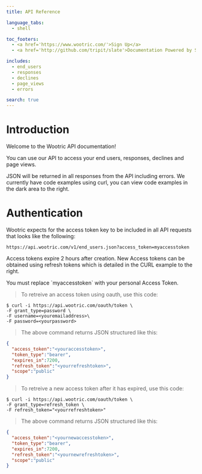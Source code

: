 ```yaml
---
title: API Reference

language_tabs:
  - shell

toc_footers:
  - <a href='https://www.wootric.com/'>Sign Up</a>
  - <a href='http://github.com/tripit/slate'>Documentation Powered by Slate</a>

includes:
  - end_users
  - responses
  - declines
  - page_views
  - errors

search: true
---
```


# Introduction

Welcome to the Wootric API documentation!

You can use our API to access your end users, responses, declines and page views.

JSON will be returned in all responses from the API including errors. We currently have code examples using curl, you can view code examples in the dark area to the right.

# Authentication

Wootric expects for the access token key to be included in all API requests that looks like the following:

`https://api.wootric.com/v1/end_users.json?access_token=myaccesstoken`

Access tokens expire 2 hours after creation. New Access tokens can be obtained using refresh tokens which is detailed in the CURL example to the right.

<aside class="notice">
You must replace `myaccesstoken` with your personal Access Token.
</aside>

> To retreive an access token using oauth, use this code:

```shell
$ curl -i https://api.wootric.com/oauth/token \
-F grant_type=password \
-F username=<youremailaddress>\
-F password=<yourpassword>
```

> The above command returns JSON structured like this:

```json
{
  "access_token":"<youraccesstoken>",
  "token_type":"bearer",
  "expires_in":7200,
  "refresh_token":"<yourrefreshtoken>",
  "scope":"public"
}
```
> To retreive a new access token after it has expired, use this code:

```shell
$ curl -i https://api.wootric.com/oauth/token \
-F grant_type=refresh_token \
-F refresh_token="<yourrefreshtoken>"
```

> The above command returns JSON structured like this:

```json
{
  "access_token":"<yournewaccesstoken>",
  "token_type":"bearer",
  "expires_in":7200,
  "refresh_token":"<yournewrefreshtoken>",
  "scope":"public"
}
```
